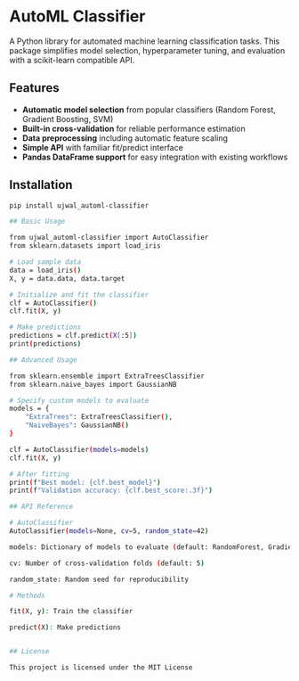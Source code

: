# AutoML Classifier

A Python library for automated machine learning classification tasks. This package simplifies model selection, hyperparameter tuning, and evaluation with a scikit-learn compatible API.

## Features

- **Automatic model selection** from popular classifiers (Random Forest, Gradient Boosting, SVM)
- **Built-in cross-validation** for reliable performance estimation
- **Data preprocessing** including automatic feature scaling
- **Simple API** with familiar fit/predict interface
- **Pandas DataFrame support** for easy integration with existing workflows

## Installation

```bash
pip install ujwal_automl-classifier

## Basic Usage

from ujwal_automl-classifier import AutoClassifier
from sklearn.datasets import load_iris

# Load sample data
data = load_iris()
X, y = data.data, data.target

# Initialize and fit the classifier
clf = AutoClassifier()
clf.fit(X, y)

# Make predictions
predictions = clf.predict(X[:5])
print(predictions)

## Advanced Usage

from sklearn.ensemble import ExtraTreesClassifier
from sklearn.naive_bayes import GaussianNB

# Specify custom models to evaluate
models = {
    "ExtraTrees": ExtraTreesClassifier(),
    "NaiveBayes": GaussianNB()
}

clf = AutoClassifier(models=models)
clf.fit(X, y)

# After fitting
print(f"Best model: {clf.best_model}")
print(f"Validation accuracy: {clf.best_score:.3f}")

## API Reference

# AutoClassifier
AutoClassifier(models=None, cv=5, random_state=42)

models: Dictionary of models to evaluate (default: RandomForest, GradientBoosting, SVM)

cv: Number of cross-validation folds (default: 5)

random_state: Random seed for reproducibility

# Methods

fit(X, y): Train the classifier

predict(X): Make predictions


## License

This project is licensed under the MIT License